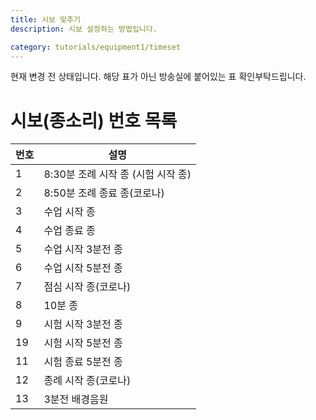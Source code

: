 ```yaml
---
title: 시보 맞추기
description: 시보 설정하는 방법입니다.

category: tutorials/equipment1/timeset
---
```


<alert type="danger">
현재 변경 전 상태입니다. 해당 표가 아닌 방송실에 붙어있는 표 확인부탁드립니다.
</alert>

# 시보(종소리) 번호 목록

|번호|설명|
|---|---|
|1|8:30분 조례 시작 종 (시험 시작 종)|
|2|8:50분 조례 종료 종(코로나)|
|3|수업 시작 종|
|4|수업 종료 종|
|5|수업 시작 3분전 종|
|6|수업 시작 5분전 종|
|7|점심 시작 종(코로나)|
|8|10분 종|
|9|시험 시작 3분전 종|
|19|시험 시작 5분전 종|
|11|시험 종료 5분전 종|
|12|종례 시작 종(코로나)|
|13|3분전 배경음원|
